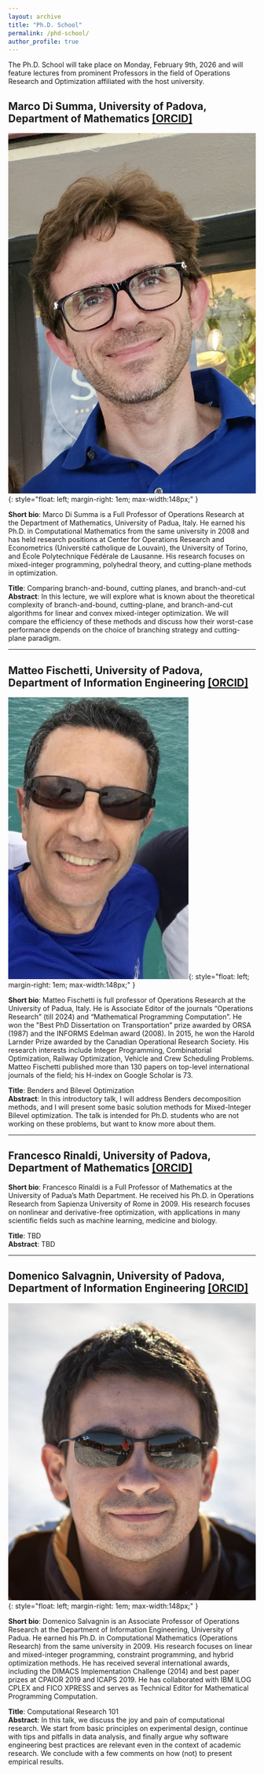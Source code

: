 ```yaml
---
layout: archive
title: "Ph.D. School"
permalink: /phd-school/
author_profile: true
---
```


The Ph.D. School will take place on Monday, February 9th, 2026 and will feature lectures from prominent Professors in the field of Operations Research and Optimization affiliated with the host university.

## Marco Di Summa, University of Padova, Department of Mathematics [[ORCID]](https://www.math.unipd.it/~disumma/research.html)

![](/images/lecturer-marco-di-summa.jpg){: style="float: left; margin-right: 1em; max-width:148px;" }

**Short bio**: Marco Di Summa is a Full Professor of Operations Research at the Department of Mathematics, University of Padua, Italy. He earned his Ph.D. in Computational Mathematics from the same university in 2008 and has held research positions at Center for Operations Research and Econometrics (Université catholique de Louvain), the University of Torino, and École Polytechnique Fédérale de Lausanne. His research focuses on mixed-integer programming, polyhedral theory, and cutting-plane methods in optimization. <br/>

**Title**:  Comparing branch-and-bound, cutting planes, and branch-and-cut  <br/> 
**Abstract**: In this lecture, we will explore what is known about the theoretical complexity of branch-and-bound, cutting-plane, and branch-and-cut algorithms for linear and convex mixed-integer optimization. We will compare the efficiency of these methods and discuss how their worst-case performance depends on the choice of branching strategy and cutting-plane paradigm.

---

## Matteo Fischetti, University of Padova, Department of Information Engineering [[ORCID]](https://orcid.org/0000-0002-7673-6917)

![](/images/lecturer-matteo-fischetti.jpg){: style="float: left; margin-right: 1em; max-width:148px;" }

**Short bio**: Matteo Fischetti is full professor of Operations Research at the University of Padua, Italy. He is Associate Editor of the journals “Operations Research” (till 2024) and “Mathematical Programming Computation”. He won the "Best PhD Dissertation on Transportation” prize awarded by ORSA (1987) and the INFORMS Edelman award (2008). In 2015, he won the Harold Larnder Prize awarded by the Canadian Operational Research Society. His research interests include Integer Programming, Combinatorial Optimization, Railway Optimization, Vehicle and Crew Scheduling Problems. Matteo Fischetti published more than 130 papers on top-level international journals of the field; his H-index on Google Scholar is 73.

**Title**: Benders and Bilevel Optimization <br/> 
**Abstract**: In this introductory talk, I will address Benders decomposition methods, and I will present some basic solution methods for Mixed-Integer Bilevel optimization. The talk is intended for Ph.D. students who are not working on these problems, but want to know more about them.

---

## Francesco Rinaldi, University of Padova, Department of Mathematics [[ORCID]](https://orcid.org/0000-0001-8978-6027)

**Short bio**: Francesco Rinaldi is a Full Professor of Mathematics at the University of Padua’s Math Department. He received his Ph.D. in Operations Research from Sapienza University of Rome in 2009. His research focuses on nonlinear and derivative-free optimization, with applications in many scientific fields such as machine learning, medicine and biology.

**Title**: TBD <br/> 
**Abstract**: TBD

---

## Domenico Salvagnin, University of Padova, Department of Information Engineering [[ORCID]](https://orcid.org/0000-0002-0232-2244)

![](/images/lecturer-domenico-salvagnin.png){: style="float: left; margin-right: 1em; max-width:148px;" }

**Short bio**: Domenico Salvagnin is an Associate Professor of Operations Research at the Department of Information Engineering, University of Padua. He earned his Ph.D. in Computational Mathematics (Operations Research) from the same university in 2009. His research focuses on linear and mixed-integer programming, constraint programming, and hybrid optimization methods. He has received several international awards, including the DIMACS Implementation Challenge (2014) and best paper prizes at CPAIOR 2019 and ICAPS 2019. He has collaborated with IBM ILOG CPLEX and FICO XPRESS and serves as Technical Editor for Mathematical Programming Computation.

**Title**: Computational Research 101 <br/> 
**Abstract**: In this talk, we discuss the joy and pain of computational research. We start from basic principles on experimental design, continue with tips and pitfalls in data analysis, and finally argue why software engineering best practices are relevant even in the context of academic research. We conclude with a few comments on how (not) to present empirical results.
